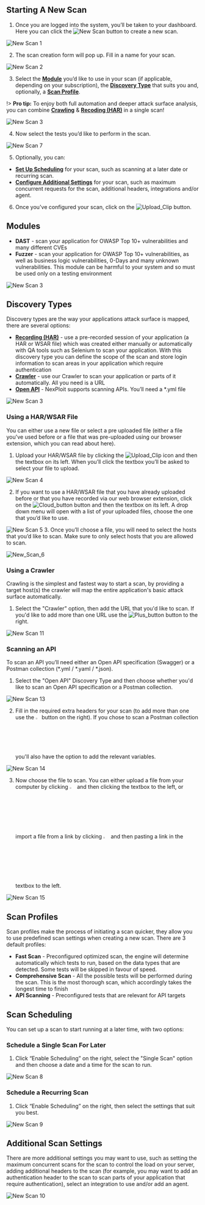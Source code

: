 ## Starting A New Scan

1. Once you are logged into the system, you’ll be taken to your dashboard. 
Here you can click the ![New Scan](media/new-scan-button.png ':size=8%') button to create a new scan.

![New Scan 1](media/new-scan-01.png ':size=100%')


2. The scan creation form will pop up. Fill in a name for your scan.

![New Scan 2](media/new-scan-02.png ':size=100%')


3. Select the **[Module](#modules)** you’d like to use in your scan (if applicable, depending on your subscription), 
the **[Discovery Type](#discovery-types)** that suits you and, optionally, a **[Scan Profile](#scan-profiles)**.

!> **Pro tip:** To enjoy both full automation and deeper attack surface analysis, you can combine **[Crawling](#using-a-crawler)** & **[Recoding (HAR)](#using-a-harwsar-file)** in a single scan!


![New Scan 3](media/new-scan-03.png ':size=100%')

4. Now select the tests you’d like to perform in the scan.

![New Scan 7](media/new-scan-07.png ':size=100%')

5. Optionally, you can:
  - **[Set Up Scheduling](#scan-scheduling)** for your scan, such as scanning at a later date or recurring scan.
  - **[Configure Additional Settings](#additional-scan-settings)** for your scan, such as maximum concurrent requests for the scan, additional headers, integrations and/or agent.

6. Once you've configured your scan, click on the ![Upload_Clip](media/run_button.png ':size=5%') button.


## Modules
- **DAST** - scan your application for OWASP Top 10+ vulnerabilities and many different CVEs
- **Fuzzer** - scan your application for OWASP Top 10+ vulnerabilities, as well as business logic vulnerabilities, 0-Days and many unknown vulnerabilities. This module can be harmful to your system and so must be used only on a testing environment

![New Scan 3](media/new-scan-03.png ':size=100%')

## Discovery Types
Discovery types are the way your applications attack surface is mapped, there are several options:
- **[Recording (HAR)](#using-a-harwsar-file)** - use a pre-recorded session of your application (a HAR or WSAR file) which was created either manually or automatically with QA tools such as Selenium to scan your application. With this discovery type you can define the scope of the scan and store login information to scan areas in your application which require authentication
- **[Crawler](#using-a-crawler)** - use our Crawler to scan your application or parts of it automatically. All you need is a URL
- **[Open API](#scanning-an-api)** - NexPloit supports scanning APIs. You’ll need a *.yml file

![New Scan 3](media/new-scan-03.png ':size=100%')

### Using a HAR/WSAR File
You can either use a new file or select a pre uploaded file (either a file you've used before or a file that was pre-uploaded using our browser extension, which you can read about here).
1. Upload your HAR/WSAR file by clicking the ![Upload_Clip](media/clip_button.png ':size=4%') icon and then the textbox on its left. When you’ll click the textbox you’ll be asked to select your file to upload.

![New Scan 4](media/new-scan-04.png ':size=100%')

2. If you want to use a HAR/WSAR file that you have already uploaded before or that you have recorded via our web browser extension, click on the ![Cloud_button](media/cloud_button.png ':size=4%') button and then the textbox on its left. A drop down menu will open with a list of your uploaded files, choose the one that you’d like to use.

![New Scan 5](media/new-scan-05.png ':size=100%')
3. Once you’ll choose a file, you will need to select the hosts that you’d like to scan. Make sure to only select hosts that you are allowed to scan.

![New_Scan_6](media/new-scan-06.png ':size=100%')

### Using a Crawler
Crawling is the simplest and fastest way to start a scan, by providing a target host(s) the crawler will map the entire application's basic attack surface automatically.
1. Select the "Crawler" option, then add the URL that you'd like to scan. If you'd like to add more than one URL use the ![Plus_button](media/plus_button.png ':size=2%') button to the right.

![New Scan 11](media/new-scan-11.png ':size=100%')

### Scanning an API
To scan an API you’ll need either an Open API specification (Swagger) or a Postman collection (*.yml / *.yaml / *.json). 
1. Select the "Open API" Discovery Type and then choose whether you'd like to scan an Open API specification or a Postman collection.

![New Scan 13](media/new-scan-13.png ':size=100%')

2. Fill in the required extra headers for your scan (to add more than one use the <img src="user-guide/scans/media/plus_button.png" width="2.5%" style="margin-bottom:-5px;"> button on the right). If you chose to scan a Postman collection you'll also have the option to add the relevant variables.

![New Scan 14](media/new-scan-14.png ':size=100%')

3. Now choose the file to scan. You can either upload a file from your computer by clicking <img src="user-guide/scans/media/clip_button.png" width="3.2%" style="margin-bottom:-5px;"> and then clicking the textbox to the left, or import a file from a link by clicking <img src="user-guide/scans/media/link_button.png" width="3.2%" style="margin-bottom:-5px;"> and then pasting a link in the textbox to the left.

![New Scan 15](media/new-scan-15.png ':size=100%')

## Scan Profiles
Scan profiles make the process of initiating a scan quicker, they allow you to use predefined scan settings when creating a new scan.
There are 3 default profiles:
- **Fast Scan** - Preconfigured optimized scan, the engine will determine automatically which tests to run, based on the data types that are detected. Some tests will be skipped in favour of speed.
- **Comprehensive Scan** - All the possible tests will be performed during the scan. This is the most thorough scan, which accordingly takes the longest time to finish
- **API Scanning** - Preconfigured tests that are relevant for API targets

## Scan Scheduling
You can set up a scan to start running at a later time, with two options:

### Schedule a Single Scan For Later
1. Click “Enable Scheduling” on the right, select the "Single Scan" option and then choose a date and a time for the scan to run.

![New Scan 8](media/new-scan-08.png ':size=100%')

### Schedule a Recurring Scan
1. Click “Enable Scheduling” on the right, then select the settings that suit you best.

![New Scan 9](media/new-scan-09.png ':size=100%')

## Additional Scan Settings
There are more additional settings you may want to use, such as setting the maximum concurrent scans for the scan to control the load on your server, adding additional headers to the scan (for example, you may want to add an authentication header to the scan to scan parts of your application that require authentication), select an integration to use and/or add an agent.

![New Scan 10](media/new-scan-10.png ':size=100%')